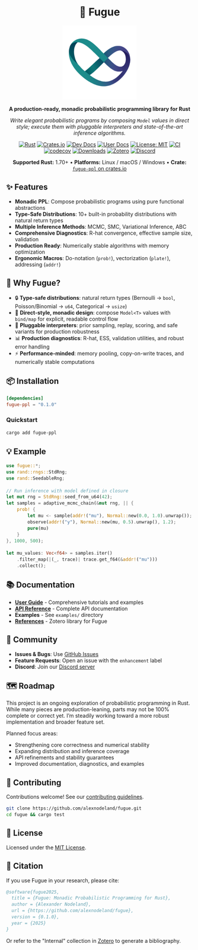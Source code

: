 <div align="center">

# 🎼 Fugue

<img src="assets/fugue-logo.svg" alt="Fugue Logo" width="200" height="200">

**A production-ready, monadic probabilistic programming library for Rust**

*Write elegant probabilistic programs by composing `Model` values in direct style; execute them with pluggable interpreters and state-of-the-art inference algorithms.*

[![Rust](https://img.shields.io/badge/rust-1.70%2B-blue.svg)](https://www.rust-lang.org)
[![Crates.io](https://img.shields.io/crates/v/fugue-ppl.svg)](https://crates.io/crates/fugue-ppl)
[![Dev Docs](https://docs.rs/fugue-ppl/badge.svg)](https://docs.rs/fugue-ppl)
[![User Docs](https://img.shields.io/badge/guides-fugue.run-blue)](https://fugue.run)
[![License: MIT](https://img.shields.io/badge/License-MIT-yellow.svg)](https://opensource.org/licenses/MIT)
[![CI](https://github.com/alexnodeland/fugue/actions/workflows/ci-develop.yml/badge.svg)](https://github.com/alexnodeland/fugue/actions/workflows/ci-develop.yml)
[![codecov](https://codecov.io/gh/alexnodeland/fugue/branch/develop/graph/badge.svg?token=BDJ5OB6GOB)](https://codecov.io/gh/alexnodeland/fugue)
[![Downloads](https://img.shields.io/crates/d/fugue-ppl?logo=rust)](https://crates.io/crates/fugue-ppl)
[![Zotero](https://img.shields.io/badge/Zotero-Fugue-red?style=flat-square&logo=zotero&logoColor=CC2936)](https://www.zotero.org/groups/6138134/fugue/library)
[![Discord](https://img.shields.io/discord/1412802057437712426?logo=discord&label=discord)](https://discord.gg/QAcF7Nwr)

**Supported Rust:** 1.70+ • **Platforms:** Linux / macOS / Windows • **Crate:** [`fugue-ppl` on crates.io](https://crates.io/crates/fugue-ppl)

</div>

## ✨ Features

- **Monadic PPL**: Compose probabilistic programs using pure functional abstractions
- **Type-Safe Distributions**: 10+ built-in probability distributions with natural return types  
- **Multiple Inference Methods**: MCMC, SMC, Variational Inference, ABC
- **Comprehensive Diagnostics**: R-hat convergence, effective sample size, validation
- **Production Ready**: Numerically stable algorithms with memory optimization
- **Ergonomic Macros**: Do-notation (`prob!`), vectorization (`plate!`), addressing (`addr!`)

## 🤔 Why Fugue?

- 🔒 **Type-safe distributions**: natural return types (Bernoulli → `bool`, Poisson/Binomial → `u64`, Categorical → `usize`)
- 🧩 **Direct-style, monadic design**: compose `Model<T>` values with `bind/map` for explicit, readable control flow
- 🔌 **Pluggable interpreters**: prior sampling, replay, scoring, and safe variants for production robustness
- 📊 **Production diagnostics**: R-hat, ESS, validation utilities, and robust error handling
- ⚡ **Performance-minded**: memory pooling, copy-on-write traces, and numerically stable computations

## 📦 Installation

```toml
[dependencies]
fugue-ppl = "0.1.0"
```

### Quickstart

```bash
cargo add fugue-ppl
```

## 💡 Example

```rust
use fugue::*;
use rand::rngs::StdRng;
use rand::SeedableRng;

// Run inference with model defined in closure
let mut rng = StdRng::seed_from_u64(42);
let samples = adaptive_mcmc_chain(&mut rng, || {
    prob! {
        let mu <- sample(addr!("mu"), Normal::new(0.0, 1.0).unwrap());
        observe(addr!("y"), Normal::new(mu, 0.5).unwrap(), 1.2);
        pure(mu)
    }
}, 1000, 500);

let mu_values: Vec<f64> = samples.iter()
    .filter_map(|(_, trace)| trace.get_f64(&addr!("mu")))
    .collect();
```

## 📚 Documentation

- **[User Guide](https://fugue.run/)** - Comprehensive tutorials and examples
- **[API Reference](https://docs.rs/fugue-ppl/latest/fugue/)** - Complete API documentation
- **Examples** - See `examples/` directory
- **[References](https://www.zotero.org/groups/6138134/fugue/library)** - Zotero library for Fugue

## 🤝 Community

- **Issues & Bugs**: Use [GitHub Issues](https://github.com/alexnodeland/fugue/issues)
- **Feature Requests**: Open an issue with the `enhancement` label
- **Discord**: Join our [Discord server](https://discord.gg/QAcF7Nwr)

## 🗺️ Roadmap

This project is an ongoing exploration of probabilistic programming in Rust. While many pieces are production-leaning, parts may not be 100% complete or correct yet. I’m steadily working toward a more robust implementation and broader feature set.

Planned focus areas:

- Strengthening core correctness and numerical stability
- Expanding distribution and inference coverage
- API refinements and stability guarantees
- Improved documentation, diagnostics, and examples

## 🤝 Contributing

Contributions welcome! See our [contributing guidelines](.github/CONTRIBUTING.md).

```bash
git clone https://github.com/alexnodeland/fugue.git
cd fugue && cargo test
```

## 📄 License

Licensed under the [MIT License](LICENSE).

## 🔗 Citation

If you use Fugue in your research, please cite:

```bibtex
@software{fugue2025,
  title = {Fugue: Monadic Probabilistic Programming for Rust},
  author = {Alexander Nodeland},
  url = {https://github.com/alexnodeland/fugue},
  version = {0.1.0},
  year = {2025}
}
```

Or refer to the "Internal" collection in [Zotero](https://www.zotero.org/groups/6138134/fugue/library) to generate a bibliography.
